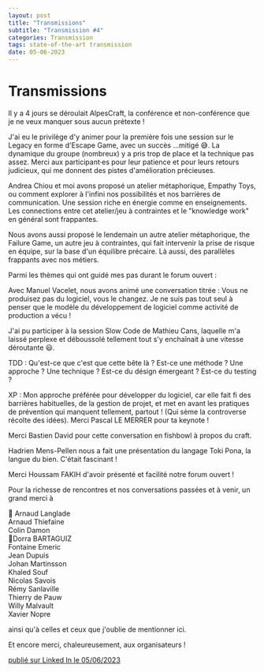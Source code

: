 ```yaml
---
layout: post
title: "Transmissions"
subtitle: "Transmission #4"
categories: Transmission
tags: state-of-the-art transmission
date: 05-06-2023
---
```

# Transmissions


Il y a 4 jours se déroulait AlpesCraft, la conférence et non-conférence que je ne veux manquer sous aucun prétexte !
<!--more-->

J'ai eu le privilège d'y animer pour la première fois une session sur le Legacy en forme d'Escape Game, avec un succès …mitigé 😅. La dynamique du groupe (nombreux) y a pris trop de place et la technique pas assez. Merci aux participant·es pour leur patience et pour leurs retours judicieux, qui me donnent des pistes d'amélioration précieuses.

Andrea Chiou et moi avons proposé un atelier métaphorique, Empathy Toys, ou comment explorer à l'infini nos possibilités et nos barrières de communication. Une session riche en énergie comme en enseignements. Les connections entre cet atelier/jeu à contraintes et le "knowledge work" en général sont frappantes.

Nous avons aussi proposé le lendemain un autre atelier métaphorique, the Failure Game, un autre jeu à contraintes, qui fait intervenir la prise de risque en équipe, sur la base d'un équilibre précaire. Là aussi, des parallèles frappants avec nos métiers. 

Parmi les thèmes qui ont guidé mes pas durant le forum ouvert :

Avec Manuel Vacelet, nous avons animé une conversation titrée : Vous ne produisez pas du logiciel, vous le changez. Je ne suis pas tout seul à penser que le modèle du développement de logiciel comme activité de production a vécu !

J'ai pu participer à la session Slow Code de Mathieu Cans, laquelle m'a laissé perplexe et déboussolé tellement tout s'y enchaînait à une vitesse déroutante 😃.

TDD : Qu'est-ce que c'est que cette bête là ? Est-ce une méthode ? Une approche ? Une technique ? Est-ce du désign émergeant ? Est-ce du testing ?

XP : Mon approche préférée pour développer du logiciel, car elle fait fi des barrières habituelles, de la gestion de projet, et met en avant les pratiques de prévention qui manquent tellement, partout ! (Qui sème la controverse récolte des idées). Merci Pascal LE MERRER pour ta keynote !

Merci Bastien David pour cette conversation en fishbowl à propos du craft. 

Hadrien Mens-Pellen nous a fait une présentation du langage Toki Pona, la langue du bien. C'était fascinant !

Merci Houssam FAKIH d'avoir présenté et facilité notre forum ouvert !

Pour la richesse de rencontres et nos conversations passées et à venir, un grand merci à

🎯 Arnaud Langlade\
Arnaud Thiefaine\
Colin Damon\
💎Dorra BARTAGUIZ\
Fontaine Emeric\
Jean Dupuis\
Johan Martinsson\
Khaled Souf\
Nicolas Savois\
Rémy Sanlaville\
Thierry de Pauw\
Willy Malvault\
Xavier Nopre

ainsi qu'à celles et ceux que j'oublie de mentionner ici.

Et encore merci, chaleureusement, aux organisateurs !

[publié sur Linked In le 05/06/2023](https://www.linkedin.com/posts/christophe-thibaut-35b4657_il-y-a-4-jours-se-d%C3%A9roulait-alpescraft-la-activity-7071436179098783744-TTyy?utm_source=share&utm_medium=member_desktop)
